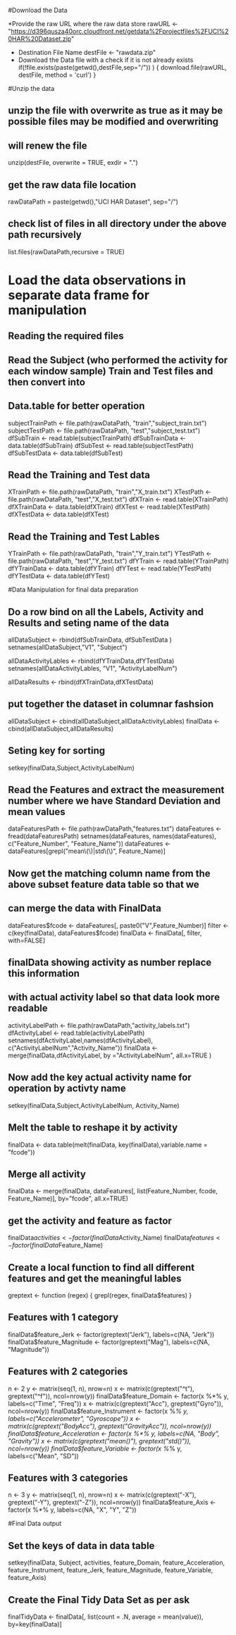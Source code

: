 #Download the Data

*Provide the raw URL where the raw data store
rawURL <- "https://d396qusza40orc.cloudfront.net/getdata%2Fprojectfiles%2FUCI%20HAR%20Dataset.zip"
* Destination File Name
destFile <- "rawdata.zip"
* Download the Data file with a check if it is not already exists
if(!file.exists(paste(getwd(),destFile,sep="/")) ) {
  download.file(rawURL, destFile, method = 'curl')
}

#Unzip the data

## unzip the file with overwrite as true as it may be possible files may be modified and overwriting 
## will renew the file 
unzip(destFile, overwrite = TRUE, exdir = ".")
## get the raw data file location
rawDataPath = paste(getwd(),"UCI HAR Dataset", sep="/")
## check list of files in all directory under the above path recursively 
list.files(rawDataPath,recursive = TRUE)

# Load the data observations in separate data frame for manipulation

## Reading the required files
## Read the Subject (who performed the activity for each window sample) Train and Test files and then convert into 
## Data.table for better operation
subjectTrainPath <- file.path(rawDataPath, "train","subject_train.txt")
subjectTestPath  <- file.path(rawDataPath, "test","subject_test.txt")
dfSubTrain <- read.table(subjectTrainPath)
dfSubTrainData <- data.table(dfSubTrain)
dfSubTest <- read.table(subjectTestPath)
dfSubTestData <- data.table(dfSubTest)


## Read the Training and Test data
XTrainPath <- file.path(rawDataPath, "train","X_train.txt")
XTestPath  <- file.path(rawDataPath, "test","X_test.txt")
dfXTrain <- read.table(XTrainPath)
dfXTrainData <- data.table(dfXTrain)
dfXTest <- read.table(XTestPath)
dfXTestData <- data.table(dfXTest)

## Read the Training and Test Lables
YTrainPath <- file.path(rawDataPath, "train","Y_train.txt")
YTestPath  <- file.path(rawDataPath, "test","Y_test.txt")
dfYTrain <- read.table(YTrainPath)
dfYTrainData <- data.table(dfYTrain)
dfYTest <- read.table(YTestPath)
dfYTestData <- data.table(dfYTest)

#Data Manipulation for final data preparation 

## Do a row bind on all the Labels, Activity and Results and seting name of the data

allDataSubject <- rbind(dfSubTrainData, dfSubTestData )
setnames(allDataSubject,"V1", "Subject")

allDataActivityLables <- rbind(dfYTrainData,dfYTestData)
setnames(allDataActivityLables, "V1", "ActivityLabelNum")

allDataResults <- rbind(dfXTrainData,dfXTestData)

## put together the dataset in columnar fashsion 
allDataSubject <- cbind(allDataSubject,allDataActivityLables)
finalData <- cbind(allDataSubject,allDataResults)

## Seting key for sorting
setkey(finalData,Subject,ActivityLabelNum)



## Read the Features and extract the measurement number where we have Standard Deviation and mean values
dataFeaturesPath <- file.path(rawDataPath,"features.txt")
dataFeatures <- fread(dataFeaturesPath)
setnames(dataFeatures, names(dataFeatures), c("Feature_Number", "Feature_Name"))
dataFeatures <- dataFeatures[grepl("mean\\(\\)|std\\(\\)", Feature_Name)]


## Now get the matching column name from the above subset feature data table so that we 
## can merge the data with FinalData
dataFeatures$fcode <- dataFeatures[, paste0("V",Feature_Number)]
filter <- c(key(finalData), dataFeatures$fcode)
finalData <- finalData[, filter, with=FALSE]

## finalData showing activity as number replace this information 
## with actual activity label so that data look more readable

activityLabelPath <- file.path(rawDataPath,"activity_labels.txt")
dfActivityLabel <- read.table(activityLabelPath)
setnames(dfActivityLabel,names(dfActivityLabel), c("ActivityLabelNum","Activity_Name"))
finalData <- merge(finalData,dfActivityLabel, by ="ActivityLabelNum", all.x=TRUE )

## Now add the key actual activity name for operation by activty name

setkey(finalData,Subject,ActivityLabelNum, Activity_Name)

## Melt the table to reshape it by activity 

finalData <- data.table(melt(finalData, key(finalData),variable.name = "fcode"))
## Merge all activity

finalData <- merge(finalData, dataFeatures[, list(Feature_Number, fcode, Feature_Name)], by="fcode", all.x=TRUE)

## get the activity and feature as factor
finalData$activities <- factor(finalData$Activity_Name)
finalData$features <- factor(finalData$Feature_Name)
## Create a local function to find all different features and get the meaningful lables
greptext <- function (regex) {
  grepl(regex, finalData$features)
}
## Features with 1 category
finalData$feature_Jerk <- factor(greptext("Jerk"), labels=c(NA, "Jerk"))
finalData$feature_Magnitude <- factor(greptext("Mag"), labels=c(NA, "Magnitude"))

## Features with 2 categories
n <- 2
y <- matrix(seq(1, n), nrow=n)
x <- matrix(c(greptext("^t"), greptext("^f")), ncol=nrow(y))
finalData$feature_Domain <- factor(x %*% y, labels=c("Time", "Freq"))
x <- matrix(c(greptext("Acc"), greptext("Gyro")), ncol=nrow(y))
finalData$feature_Instrument <- factor(x %*% y, labels=c("Accelerometer", "Gyroscope"))
x <- matrix(c(greptext("BodyAcc"), greptext("GravityAcc")), ncol=nrow(y))
finalData$feature_Acceleration <- factor(x %*% y, labels=c(NA, "Body", "Gravity"))
x <- matrix(c(greptext("mean()"), greptext("std()")), ncol=nrow(y))
finalData$feature_Variable <- factor(x %*% y, labels=c("Mean", "SD"))

## Features with 3 categories
n <- 3
y <- matrix(seq(1, n), nrow=n)
x <- matrix(c(greptext("-X"), greptext("-Y"), greptext("-Z")), ncol=nrow(y))
finalData$feature_Axis <- factor(x %*% y, labels=c(NA, "X", "Y", "Z"))

#Final Data output
## Set the keys of data in data table
setkey(finalData, Subject, activities, feature_Domain, feature_Acceleration, feature_Instrument, feature_Jerk, feature_Magnitude, feature_Variable, feature_Axis)
## Create the Final Tidy Data Set as per ask
finalTidyData <- finalData[, list(count = .N, average = mean(value)), by=key(finalData)]










